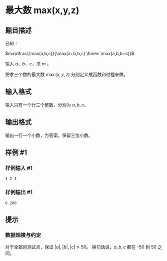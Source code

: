 # 最大数 max(x,y,z)

## 题目描述

已知：

$m=\dfrac{\max(a,b,c)}{\max(a+b,b,c) \times \max(a,b,b+c)}$

输入 $a$，$b$，$c$，求 $m$ 。

把求三个数的最大数 $\max(x,y,z)$ 分别定义成函数和过程来做。

## 输入格式

输入只有一个行三个整数，分别为 $a, b, c$。

## 输出格式

输出一行一个小数，为答案，保留三位小数。


## 样例 #1

### 样例输入 #1
```
1 2 3
```

### 样例输出 #1

```
0.200
```

## 提示

### 数据规模与约定

对于全部的测试点，保证 $|a|,|b|,|c| \leq 50$。
换句话说，$a,b,c$ 都在 -50 到 50 之间。

